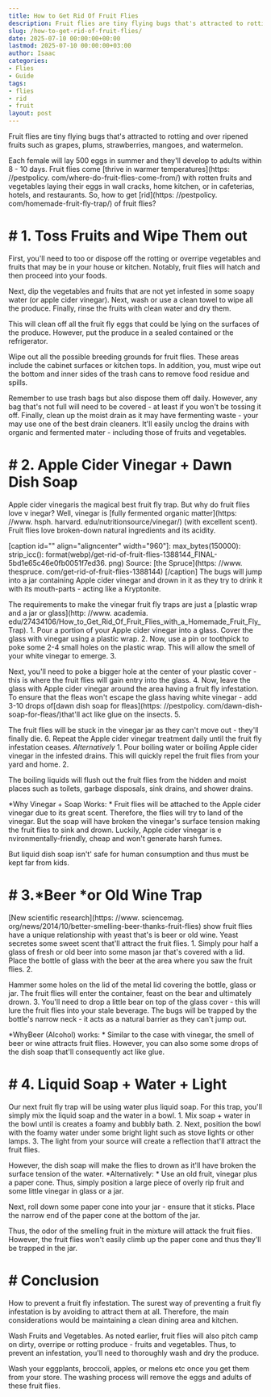 ```yaml
---
title: How to Get Rid Of Fruit Flies
description: Fruit flies are tiny flying bugs that's attracted to rotting and over ripened fruits such as grapes, plums, strawberries, mangoes, and watermelon. Each female...
slug: /how-to-get-rid-of-fruit-flies/
date: 2025-07-10 00:00:00+00:00
lastmod: 2025-07-10 00:00:00+03:00
author: Isaac
categories:
- Flies
- Guide
tags:
- flies
- rid
- fruit
layout: post
---
```


Fruit flies are tiny flying bugs that's attracted to rotting and over ripened fruits such as grapes, plums, strawberries, mangoes, and watermelon.

Each female will lay 500 eggs in summer and they'll develop to adults within 8 - 10 days. Fruit flies come [thrive in warmer temperatures](https: //pestpolicy. com/where-do-fruit-flies-come-from/) with rotten fruits and vegetables laying their eggs in wall cracks, home kitchen, or in cafeterias, hotels, and restaurants. So, how to get [rid](https: //pestpolicy. com/homemade-fruit-fly-trap/) of fruit flies?

# # 1. Toss Fruits and Wipe Them out

First, you'll need to too or dispose off the rotting or overripe vegetables and fruits that may be in your house or kitchen. Notably, fruit flies will hatch and then proceed into your foods.

Next, dip the vegetables and fruits that are not yet infested in some soapy water (or apple cider vinegar). Next, wash or use a clean towel to wipe all the produce. Finally, rinse the fruits with clean water and dry them.

This will clean off all the fruit fly eggs that could be lying on the surfaces of the produce. However, put the produce in a sealed contained or the refrigerator.

Wipe out all the possible breeding grounds for fruit flies. These areas include the cabinet surfaces or kitchen tops. In addition, you, must wipe out the bottom and inner sides of the trash cans to remove food residue and spills.

Remember to use trash bags but also dispose them off daily. However, any bag that's not full will need to be covered - at least if you won't be tossing it off. Finally, clean up the moist drain as it may have fermenting waste - your may use one of the best drain cleaners. It'll easily unclog the drains with organic and fermented mater - including those of fruits and vegetables.

# # 2. Apple Cider Vinegar + Dawn Dish Soap

Apple cider vinegaris the magical best fruit fly trap. But why do fruit flies love v inegar? Well, vinegar is [fully fermented organic matter](https: //www. hsph. harvard. edu/nutritionsource/vinegar/) (with excellent scent). Fruit flies love broken-down natural ingredients and its acidity.

[caption id="" align="aligncenter" width="960"]: max_bytes(150000): strip_icc(): format(webp)/get-rid-of-fruit-flies-1388144_FINAL-5bd1e65c46e0fb0051f7ed36. png) Source: [the Spruce](https: //www. thespruce. com/get-rid-of-fruit-flies-1388144) [/caption] The bugs will jump into a jar containing Apple cider vinegar and drown in it as they try to drink it with its mouth-parts - acting like a Kryptonite.

The requirements to make the vinegar fruit fly traps are just a [plastic wrap and a jar or glass](http: //www. academia. edu/27434106/How_to_Get_Rid_Of_Fruit_Flies_with_a_Homemade_Fruit_Fly_Trap). 1. Pour a portion of your Apple cider vinegar into a glass. Cover the glass with vinegar using a plastic wrap. 2. Now, use a pin or toothpick to poke some 2-4 small holes on the plastic wrap. This will allow the smell of your white vinegar to emerge. 3.

Next, you'll need to poke a bigger hole at the center of your plastic cover - this is where the fruit flies will gain entry into the glass. 4. Now, leave the glass with Apple cider vinegar around the area having a fruit fly infestation. To ensure that the fleas won't escape the glass having white vinegar - add 3-10 drops of[dawn dish soap for fleas](https: //pestpolicy. com/dawn-dish-soap-for-fleas/)that'll act like glue on the insects. 5.

The fruit flies will be stuck in the vinegar jar as they can't move out - they'll finally die. 6. Repeat the Apple cider vinegar treatment daily until the fruit fly infestation ceases. *Alternatively* 1. Pour boiling water or boiling Apple cider vinegar in the infested drains. This will quickly repel the fruit flies from your yard and home. 2.

The boiling liquids will flush out the fruit flies from the hidden and moist places such as toilets, garbage disposals, sink drains, and shower drains.

*Why Vinegar + Soap Works: * Fruit flies will be attached to the Apple cider vinegar due to its great scent. Therefore, the flies will try to land of the vinegar. But the soap will have broken the vinegar's surface tension making the fruit flies to sink and drown. Luckily, Apple cider vinegar is e nvironmentally-friendly, cheap and won't generate harsh fumes.

But liquid dish soap isn't' safe for human consumption and thus must be kept far from kids.

# # 3.*Beer *or Old Wine Trap

[New scientific research](https: //www. sciencemag. org/news/2014/10/better-smelling-beer-thanks-fruit-flies) show fruit flies have a unique relationship with yeast that's is beer or old wine. Yeast secretes some sweet scent that'll attract the fruit flies. 1. Simply pour half a glass of fresh or old beer into some mason jar that's covered with a lid. Place the bottle of glass with the beer at the area where you saw the fruit flies. 2.

Hammer some holes on the lid of the metal lid covering the bottle, glass or jar. The fruit flies will enter the container, feast on the bear and ultimately drown. 3. You'll need to drop a little bear on top of the glass cover - this will lure the fruit flies into your stale beverage. The bugs will be trapped by the bottle's narrow neck - it acts as a natural barrier as they can't jump out.

*WhyBeer (Alcohol) works: * Similar to the case with vinegar, the smell of beer or wine attracts fruit flies. However, you can also some some drops of the dish soap that'll consequently act like glue.

# # 4. Liquid Soap + Water + Light

Our next fruit fly trap will be using water plus liquid soap. For this trap, you'll simply mix the liquid soap and the water in a bowl. 1. Mix soap + water in the bowl until is creates a foamy and bubbly bath. 2. Next, position the bowl with the foamy water under some bright light such as stove lights or other lamps. 3. The light from your source will create a reflection that'll attract the fruit flies.

However, the dish soap will make the flies to drown as it'll have broken the surface tension of the water. *Alternatively: * Use an old fruit, vinegar plus a paper cone. Thus, simply position a large piece of overly rip fruit and some little vinegar in glass or a jar.

Next, roll down some paper cone into your jar - ensure that it sticks. Place the narrow end of the paper cone at the bottom of the jar.

Thus, the odor of the smelling fruit in the mixture will attack the fruit flies. However, the fruit flies won't easily climb up the paper cone and thus they'll be trapped in the jar.

# # Conclusion

How to prevent a fruit fly infestation. The surest way of preventing a fruit fly infestation is by avoiding to attract them at all. Therefore, the main considerations would be maintaining a clean dining area and kitchen.

Wash Fruits and Vegetables. As noted earlier, fruit flies will also pitch camp on dirty, overripe or rotting produce - fruits and vegetables. Thus, to prevent an infestation, you'll need to thoroughly wash and dry the produce.

Wash your eggplants, broccoli, apples, or melons etc once you get them from your store. The washing process will remove the eggs and adults of these fruit flies.
